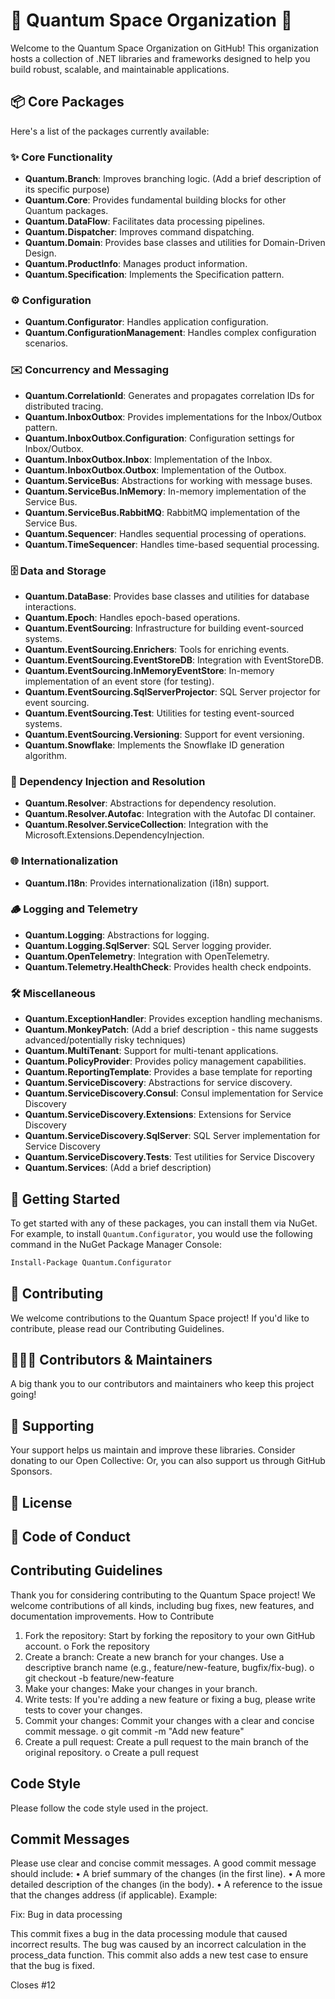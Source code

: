 # 🚀 Quantum Space Organization 🌌

Welcome to the Quantum Space Organization on GitHub! This organization hosts a collection of .NET libraries and frameworks designed to help you build robust, scalable, and maintainable applications.

## 📦 Core Packages

Here's a list of the packages currently available:

### ✨ Core Functionality

* **Quantum.Branch**: Improves branching logic. (Add a brief description of its specific purpose)
* **Quantum.Core**: Provides fundamental building blocks for other Quantum packages.
* **Quantum.DataFlow**: Facilitates data processing pipelines.
* **Quantum.Dispatcher**: Improves command dispatching.
* **Quantum.Domain**: Provides base classes and utilities for Domain-Driven Design.
* **Quantum.ProductInfo**: Manages product information.
* **Quantum.Specification**: Implements the Specification pattern.

### ⚙️ Configuration

* **Quantum.Configurator**: Handles application configuration.
* **Quantum.ConfigurationManagement**: Handles complex configuration scenarios.

### ✉️ Concurrency and Messaging

* **Quantum.CorrelationId**: Generates and propagates correlation IDs for distributed tracing.
* **Quantum.InboxOutbox**: Provides implementations for the Inbox/Outbox pattern.
* **Quantum.InboxOutbox.Configuration**: Configuration settings for Inbox/Outbox.
* **Quantum.InboxOutbox.Inbox**: Implementation of the Inbox.
* **Quantum.InboxOutbox.Outbox**: Implementation of the Outbox.
* **Quantum.ServiceBus**: Abstractions for working with message buses.
* **Quantum.ServiceBus.InMemory**: In-memory implementation of the Service Bus.
* **Quantum.ServiceBus.RabbitMQ**: RabbitMQ implementation of the Service Bus.
* **Quantum.Sequencer**: Handles sequential processing of operations.
* **Quantum.TimeSequencer**: Handles time-based sequential processing.

### 🗄️ Data and Storage

* **Quantum.DataBase**: Provides base classes and utilities for database interactions.
* **Quantum.Epoch**: Handles epoch-based operations.
* **Quantum.EventSourcing**: Infrastructure for building event-sourced systems.
* **Quantum.EventSourcing.Enrichers**: Tools for enriching events.
* **Quantum.EventSourcing.EventStoreDB**: Integration with EventStoreDB.
* **Quantum.EventSourcing.InMemoryEventStore**: In-memory implementation of an event store (for testing).
* **Quantum.EventSourcing.SqlServerProjector**: SQL Server projector for event sourcing.
* **Quantum.EventSourcing.Test**: Utilities for testing event-sourced systems.
* **Quantum.EventSourcing.Versioning**: Support for event versioning.
* **Quantum.Snowflake**: Implements the Snowflake ID generation algorithm.

### 💉 Dependency Injection and Resolution

* **Quantum.Resolver**: Abstractions for dependency resolution.
* **Quantum.Resolver.Autofac**: Integration with the Autofac DI container.
* **Quantum.Resolver.ServiceCollection**: Integration with the Microsoft.Extensions.DependencyInjection.

### 🌐 Internationalization

* **Quantum.I18n**: Provides internationalization (i18n) support.

### 🪵 Logging and Telemetry

* **Quantum.Logging**: Abstractions for logging.
* **Quantum.Logging.SqlServer**: SQL Server logging provider.
* **Quantum.OpenTelemetry**: Integration with OpenTelemetry.
* **Quantum.Telemetry.HealthCheck**: Provides health check endpoints.

### 🛠️ Miscellaneous

* **Quantum.ExceptionHandler**: Provides exception handling mechanisms.
* **Quantum.MonkeyPatch**: (Add a brief description - this name suggests advanced/potentially risky techniques)
* **Quantum.MultiTenant**: Support for multi-tenant applications.
* **Quantum.PolicyProvider**: Provides policy management capabilities.
* **Quantum.ReportingTemplate**: Provides a base template for reporting
* **Quantum.ServiceDiscovery**: Abstractions for service discovery.
* **Quantum.ServiceDiscovery.Consul**: Consul implementation for Service Discovery
* **Quantum.ServiceDiscovery.Extensions**: Extensions for Service Discovery
* **Quantum.ServiceDiscovery.SqlServer**: SQL Server implementation for Service Discovery
* **Quantum.ServiceDiscovery.Tests**: Test utilities for Service Discovery
* **Quantum.Services**: (Add a brief description)

## 🚀 Getting Started

To get started with any of these packages, you can install them via NuGet. For example, to install `Quantum.Configurator`, you would use the following command in the NuGet Package Manager Console:

```bash
Install-Package Quantum.Configurator
```

## 🤝 Contributing
We welcome contributions to the Quantum Space project! If you'd like to contribute, please read our Contributing Guidelines.

## 🧑‍🤝‍🧑 Contributors & Maintainers
A big thank you to our contributors and maintainers who keep this project going! 

## 💖 Supporting
Your support helps us maintain and improve these libraries. Consider donating to our Open Collective: 
Or, you can also support us through GitHub Sponsors.
##  📄 License


## 💬 Code of Conduct

## Contributing Guidelines
Thank you for considering contributing to the Quantum Space project! We welcome contributions of all kinds, including bug fixes, new features, and documentation improvements.
How to Contribute
1.	Fork the repository: Start by forking the repository to your own GitHub account.
o	Fork the repository
2.	Create a branch: Create a new branch for your changes. Use a descriptive branch name (e.g., feature/new-feature, bugfix/fix-bug).
o	git checkout -b feature/new-feature
3.	Make your changes: Make your changes in your branch.
4.	Write tests: If you're adding a new feature or fixing a bug, please write tests to cover your changes.
5.	Commit your changes: Commit your changes with a clear and concise commit message.
o	git commit -m "Add new feature"
6.	Create a pull request: Create a pull request to the main branch of the original repository.
o	Create a pull request
## Code Style
Please follow the code style used in the project.
##  Commit Messages
Please use clear and concise commit messages. A good commit message should include:
•	A brief summary of the changes (in the first line).
•	A more detailed description of the changes (in the body).
•	A reference to the issue that the changes address (if applicable).
Example:

Fix: Bug in data processing

This commit fixes a bug in the data processing module that caused incorrect results.
The bug was caused by an incorrect calculation in the process_data function.
This commit also adds a new test case to ensure that the bug is fixed.

Closes #12

